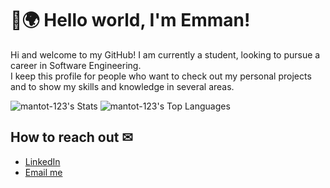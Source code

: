 # 👋🌍 Hello world, I'm Emman!

Hi and welcome to my GitHub! I am currently a student, looking to pursue a career in Software Engineering.<br>
I keep this profile for people who want to check out my personal projects and to show my skills and knowledge in several areas.

<span>![mantot-123's Stats](https://github-readme-stats.vercel.app/api?username=mantot-123&theme=vue-dark&show_icons=true&hide_border=true&count_private=true)</span>
<span>![mantot-123's Top Languages](https://github-readme-stats.vercel.app/api/top-langs/?username=mantot-123&theme=vue-dark&show_icons=true&hide_border=true&layout=compact)</span>

## How to reach out ✉
* [LinkedIn](https://www.linkedin.com/in/emman-ruiz-medina-09a786320/)
* [Email me](medinaemmanruiz@gmail.com)
